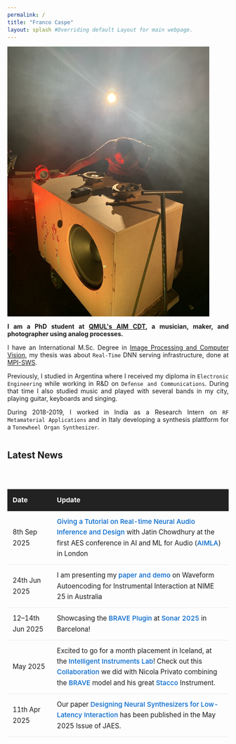 ```yaml
---
permalink: /
title: "Franco Caspe"
layout: splash #Overriding default Layout for main webpage.
---
```



<div style="display:flex; align-items:flex-start; flex-wrap:wrap; justify-content:left"> 
	<img style="padding-right:30px" src="/assets/images/40k2.jpeg" width="460px/">
	<div style="min-width:30px; max-width: 770px;flex-shrink:1">
	<p align="justify"><b>I am a PhD student at <a href="https://www.aim.qmul.ac.uk/">QMUL's AIM CDT</a>, a musician, maker, and photographer using analog processes.</b>
    </p>
    <p align="justify"> 
    I have an International M.Sc. Degree in <a href="http://ipcv.eu/">Image Processing and Computer Vision</a>, my thesis was about <code>Real-Time</code> DNN serving infrastructure, done at <a href="https://www.mpi-sws.org/">MPI-SWS</a>.
    </p>
    <p align="justify">
    Previously, I studied in Argentina where I received my diploma in <code>Electronic Engineering</code> while working in R&D on <code>Defense and Communications</code>.
    During that time I also studied music and played with several bands in my city, playing guitar, keyboards and singing.</p>
    <p align="justify"> 
    During 2018-2019, I worked in India as a Research Intern on <code>RF Metamaterial Applications</code>
    and in Italy developing a synthesis plattform for a <code>Tonewheel Organ Synthesizer</code>.
    </p>

</div>


<style>
/* Scoped only to .news-table so it won’t conflict */
.news-wrapper {
  width: 100%;
  margin-top: 2rem;
  overflow-x: auto; /* scrolls horizontally on small screens */
}

.news-table {
  width: 100%;
  border-collapse: collapse;
  font-size: 0.95rem;
  line-height: 1.6;
  margin-bottom: 1.5rem;
}

.news-table thead th {
  background: #222;
  color: #fff;
  padding: 0.75rem;
  text-align: left;
}

.news-table td {
  padding: 0.75rem;
  border-bottom: 1px solid #eaeaea;
}

.news-table tr:hover {
  background-color: #f9f9f9;
}

.news-table a {
  color: #0066cc;
  text-decoration: none;
  font-weight: 500;
}

.news-table a:hover {
  text-decoration: underline;
}

/* Mobile: make table font smaller and paddings tighter */
@media (max-width: 600px) {
  .news-table {
    font-size: 0.85rem;
  }
  .news-table th,
  .news-table td {
    padding: 0.5rem;
  }
}
</style>

<h2>Latest News</h2>
<div class="news-wrapper">
  <table class="news-table">
    <thead>
      <tr>
        <th style="width: 20%;">Date</th>
        <th style="width: 80%;">Update</th>
      </tr>
    </thead>
    <tbody>
      <tr>
        <td>8th Sep 2025</td>
        <td>
          <a href="https://fcaspe.github.io/aimla/">Giving a Tutorial on Real-time Neural Audio Inference and Design</a> 
          with Jatin Chowdhury at the first AES conference in AI and ML for Audio 
          (<a href="https://aes2.org/events-calendar/2025-aes-international-conference-on-artificial-intelligence-and-machine-learning-for-audio/">AIMLA</a>) in London
        </td>
      </tr>
      <tr>
        <td>24th Jun 2025</td>
        <td>
          I am presenting my <a href="https://instrumentslab.org/data/andrew/caspe_nime2025.pdf">paper and demo</a> on Waveform Autoencoding for Instrumental Interaction at NIME 25 in Australia
        </td>
      </tr>
      <tr>
        <td>12–14th Jun 2025</td>
        <td>
          Showcasing the <a href="https://fcaspe.github.io/BravePlugin">BRAVE Plugin</a> at <a href="https://sonar.es/">Sonar 2025</a> in Barcelona!
        </td>
      </tr>
      <tr>
        <td>May 2025</td>
        <td>
          Excited to go for a month placement in Iceland, at the <a href="https://iil.is/">Intelligent Instruments Lab</a>!  
          Check out this <a href="#">Collaboration</a> we did with Nicola Privato combining the 
          <a href="https://fcaspe.github.io/brave">BRAVE</a> model and his great 
          <a href="https://nicolaprivato.com/stacco">Stacco</a> Instrument.
        </td>
      </tr>
      <tr>
        <td>11th Apr 2025</td>
        <td>
          Our paper <a href="https://fcaspe.github.io/brave/">Designing Neural Synthesizers for Low-Latency Interaction</a> has been published in the May 2025 Issue of JAES.
        </td>
      </tr>
    </tbody>
  </table>
</div>
